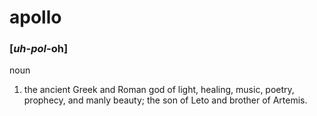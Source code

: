 # apollo
### [_uh_-**_pol_**-oh]

noun
1. the ancient Greek and Roman god of light, healing, music, poetry, prophecy, and manly beauty; the son of Leto and brother of Artemis.